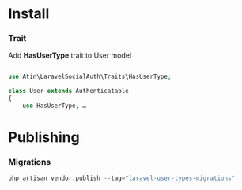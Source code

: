 # Install
### Trait
Add **HasUserType** trait to User model

```php

use Atin\LaravelSocialAuth\Traits\HasUserType;

class User extends Authenticatable
{
    use HasUserType, …
```

# Publishing
### Migrations
```php
php artisan vendor:publish --tag="laravel-user-types-migrations"
```